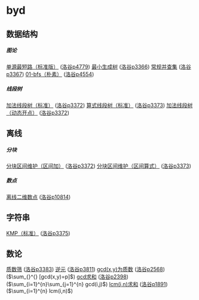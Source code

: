 # byd

## 数据结构

##### 图论

[单源最短路（标准版）](templates/p4779.cpp) ([洛谷p4779](https://www.luogu.com.cn/problem/P4779))
[最小生成树](templates/p3366.cpp) ([洛谷p3366](https://www.luogu.com.cn/problem/P3366))
[常规并查集](templates/p3367.cpp) ([洛谷p3367](https://www.luogu.com.cn/problem/P3367))
[01-bfs（朴素）](templates/p4554.cpp) ([洛谷p4554](https://www.luogu.com.cn/problem/P4554))

##### 线段树

[加法线段树（标准）](templates/p3372.cpp) ([洛谷p3372](https://www.luogu.com.cn/problem/P3372))
[算式线段树（标准）](templates/p3373.cpp) ([洛谷p3373](https://www.luogu.com.cn/problem/P3373))
[加法线段树（动态开点）](templates/p3372(动态开点).cpp) ([洛谷p3372](https://www.luogu.com.cn/problem/P3372))

## 离线

##### 分块

[分块区间维护（区间加）](templates/p3372(分块做法).cpp) ([洛谷p3372](https://www.luogu.com.cn/problem/P3372))
[分块区间维护（区间算式）](templates/p3373(分块做法).cpp) ([洛谷p3373](https://www.luogu.com.cn/problem/P3373))

##### 数点

[离线二维数点](templates/p10814.cpp) ([洛谷p10814](https://www.luogu.com.cn/problem/P10814))

## 字符串

[KMP（标准）](templates/p3375.cpp) ([洛谷p3375](https://www.luogu.com.cn/problem/P3375))

## 数论

[质数筛](templates/p3383.cpp) ([洛谷p3383](https://www.luogu.com.cn/problem/P3383))
[逆元](templates/p3811.cpp) ([洛谷p3811](https://www.luogu.com.cn/problem/P3811))
[gcd(x,y)为质数](templates/p2568.cpp) ([洛谷p2568](https://www.luogu.com.cn/problem/P2568)) ($\sum_{}^{} [gcd(x,y)=p]$)
[gcd求和](templates/p2398.cpp) ([洛谷p2398](https://www.luogu.com.cn/problem/P2398)) ($\sum_{i=1}^{n}\sum_{j=1}^{n} gcd(i,j)$)
[lcm(i,n)求和](templates/p1891.cpp) ([洛谷p1891](https://www.luogu.com.cn/problem/P1891)) ($\sum_{i=1}^{n} lcm(i,n)$)
